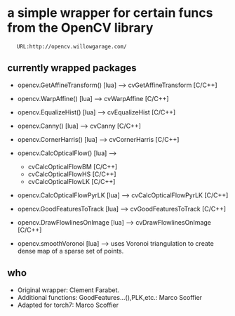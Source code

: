 # a simple wrapper for certain funcs from the OpenCV library

       URL:http://opencv.willowgarage.com/

## currently wrapped packages

 + opencv.GetAffineTransform() [lua]    --> cvGetAffineTransform [C/C++]
 + opencv.WarpAffine() [lua]            --> cvWarpAffine [C/C++]
 + opencv.EqualizeHist() [lua]          --> cvEqualizeHist [C/C++]
 + opencv.Canny() [lua]                 --> cvCanny [C/C++]
 + opencv.CornerHarris() [lua]          --> cvCornerHarris [C/C++]

 + opencv.CalcOpticalFlow() [lua]       -->
   - cvCalcOpticalFlowBM [C/C++]
   - cvCalcOpticalFlowHS [C/C++]
   - cvCalcOpticalFlowLK [C/C++]

 + opencv.CalcOpticalFlowPyrLK [lua]    --> cvCalcOpticalFlowPyrLK [C/C++]
 + opencv.GoodFeaturesToTrack [lua]   --> cvGoodFeaturesToTrack [C/C++]
 + opencv.DrawFlowlinesOnImage [lua]  --> cvDrawFlowlinesOnImage [C/C++]
 + opencv.smoothVoronoi [lua] --> uses Voronoi triangulation to create dense map of a sparse set of points.

## who

 + Original wrapper: Clement Farabet.
 + Additional functions: GoodFeatures...(),PLK,etc.: Marco Scoffier
 + Adapted for torch7: Marco Scoffier
